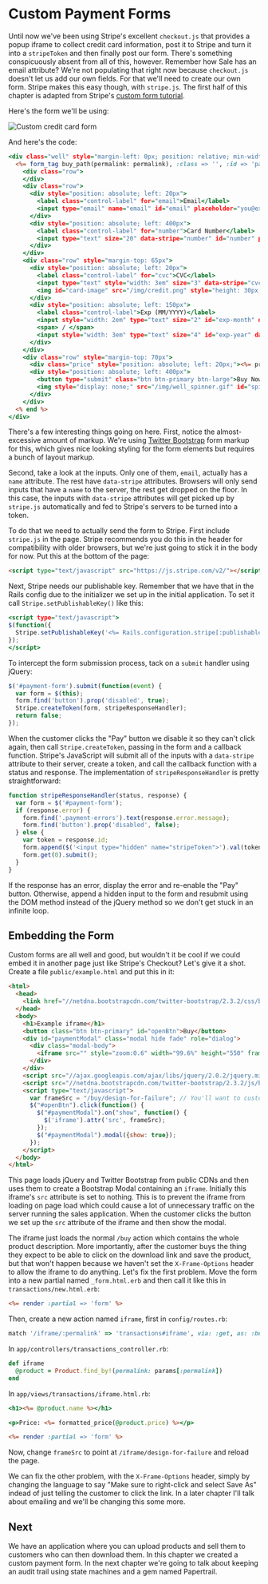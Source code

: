 [custom-form-bootstrap]: http://twitter.github.io/bootstrap
[custom-form-tutorial]: https://stripe.com/docs/tutorials/forms

# Custom Payment Forms

Until now we've been using Stripe's excellent `checkout.js` that provides a popup iframe to collect credit card information, post it to Stripe and turn it into a `stripeToken` and then finally post our form. There's something conspicuously absent from all of this, however. Remember how Sale has an email attribute? We're not populating that right now because `checkout.js` doesn't let us add our own fields. For that we'll need to create our own form. Stripe makes this easy though, with `stripe.js`. The first half of this chapter is adapted from Stripe's [custom form tutorial][custom-form-tutorial].

Here's the form we'll be using:

![Custom credit card form](card_form.png)

And here's the code:

```rhtml
<div class="well" style="margin-left: 0px; position: relative; min-width: 650px; min-height: 180px; max-height: 180px">
  <%= form_tag buy_path(permalink: permalink), :class => '', :id => 'payment-form' do %>
    <div class="row">
    </div>
    <div class="row">
      <div style="position: absolute; left: 20px">
        <label class="control-label" for="email">Email</label>
        <input type="email" name="email" id="email" placeholder="you@example.com" style="width: 25em"/>
      </div>
      <div style="position: absolute; left: 400px">
        <label class="control-label" for="number">Card Number</label>
        <input type="text" size="20" data-stripe="number" id="number" placeholder="**** **** **** ****" pattern="[\d ]*" style="width: 18em"/>
      </div>
    </div>
    <div class="row" style="margin-top: 65px">
      <div style="position: absolute; left: 20px">
        <label class="control-label" for="cvc">CVC</label>
        <input type="text" style="width: 3em" size="3" data-stripe="cvc" id="cvc" placeholder="***" pattern="\d*"/>
        <img id="card-image" src="/img/credit.png" style="height: 30px; padding-left: 10px; margin-top: -10px">
      </div>
      <div style="position: absolute; left: 150px">
        <label class="control-label">Exp (MM/YYYY)</label>
        <input style="width: 2em" type="text" size="2" id="exp-month" data-stripe="exp-month" placeholder="MM" pattern="\d*"/>
        <span> / </span>
        <input style="width: 3em" type="text" size="4" id="exp-year" data-stripe="exp-year" placeholder="YYYY" pattern="\d*"/>
      </div>
    </div>
    <div class="row" style="margin-top: 70px">
      <div class="price" style="position: absolute; left: 20px;"><%= price %></div>
      <div style="position: absolute; left: 400px">
        <button type="submit" class="btn btn-primary btn-large">Buy Now</button>
        <img style="display: none;" src="/img/well_spinner.gif" id="spinner">
      </div>
    </div>
  <% end %>
</div>
```

There's a few interesting things going on here. First, notice the almost-excessive amount of markup. We're using [Twitter Bootstrap][custom-form-bootstrap] form markup for this, which gives nice looking styling for the form elements but requires a bunch of layout markup.

Second, take a look at the inputs. Only one of them, `email`, actually has a `name` attribute. The rest have `data-stripe` attributes. Browsers will only send inputs that have a `name` to the server, the rest get dropped on the floor. In this case, the inputs with `data-stripe` attributes will get picked up by `stripe.js` automatically and fed to Stripe's servers to be turned into a token.

To do that we need to actually send the form to Stripe. First include `stripe.js` in the page. Stripe recommends you do this in the header for compatibility with older browsers, but we're just going to stick it in the body for now. Put this at the bottom of the page:

```html
<script type="text/javascript" src="https://js.stripe.com/v2/"></script>
```

Next, Stripe needs our publishable key. Remember that we have that in the Rails config due to the initializer we set up in the initial application. To set it call `Stripe.setPublishableKey()` like this:

```rhtml
<script type="text/javascript">
$(function({
  Stripe.setPublishableKey('<%= Rails.configuration.stripe[:publishable_key] %>');
});
</script>
```

To intercept the form submission process, tack on a `submit` handler using jQuery:

```javascript
$('#payment-form').submit(function(event) {
  var form = $(this);
  form.find('button').prop('disabled', true);
  Stripe.createToken(form, stripeResponseHandler);
  return false;
});
```

When the customer clicks the "Pay" button we disable it so they can't click again, then call `Stripe.createToken`, passing in the form and a callback function. Stripe's JavaScript will submit all of the inputs with a  `data-stripe` attribute to their server, create a token, and call the callback function with a status and response. The implementation of `stripeResponseHandler` is pretty straightforward:

```javascript
function stripeResponseHandler(status, response) {
  var form = $('#payment-form');
  if (response.error) {
    form.find('.payment-errors').text(response.error.message);
    form.find('button').prop('disabled', false);
  } else {
    var token = response.id;
    form.append($('<input type="hidden" name="stripeToken">').val(token));
    form.get(0).submit();
  }
}
```

If the response has an error, display the error and re-enable the "Pay" button. Otherwise, append a hidden input to the form and resubmit using the DOM method instead of the jQuery method so we don't get stuck in an infinite loop.

## Embedding the Form

Custom forms are all well and good, but wouldn't it be cool if we could embed it in another page just like Stripe's Checkout? Let's give it a shot. Create a file `public/example.html` and put this in it:

```html
<html>
  <head>
    <link href="//netdna.bootstrapcdn.com/twitter-bootstrap/2.3.2/css/bootstrap-combined.min.css" rel="stylesheet">
  </head>
  <body>
    <h1>Example iframe</h1>
    <button class="btn btn-primary" id="openBtn">Buy</button>
    <div id="paymentModal" class="modal hide fade" role="dialog">
      <div class="modal-body">
        <iframe src="" style="zoom:0.6" width="99.6%" height="550" frameborder="0"></iframe>
      </div>
    </div>
    <script src="//ajax.googleapis.com/ajax/libs/jquery/2.0.2/jquery.min.js"></script>
    <script src="//netdna.bootstrapcdn.com/twitter-bootstrap/2.3.2/js/bootstrap.min.js"></script>
    <script type="text/javascript">
      var frameSrc = "/buy/design-for-failure"; // You'll want to customize this.
      $("#openBtn").click(function() {
        $("#paymentModal").on("show", function() {
          $('iframe').attr('src', frameSrc);
        });
        $("#paymentModal").modal({show: true});
      });
    </script>
  </body>
</html>
```

This page loads jQuery and Twitter Bootstrap from public CDNs and then uses them to create a Bootstrap Modal containing an `iframe`. Initially this iframe's `src` attribute is set to nothing. This is to prevent the iframe from loading on page load which could cause a lot of unnecessary traffic on the server running the sales application. When the customer clicks the button we set up the `src` attribute of the iframe and then show the modal.

The iframe just loads the normal `/buy` action which contains the whole product description. More importantly, after the customer buys the thing they expect to be able to click on the download link and save the product, but that won't happen because we haven't set the `X-Frame-Options` header to allow the iframe to do anything. Let's fix the first problem. Move the form into a new partial named `_form.html.erb` and then call it like this in `transactions/new.html.erb`:

```rhtml
<%= render :partial => 'form' %>
```

Then, create a new action named `iframe`, first in `config/routes.rb`:

```ruby
match '/iframe/:permalink' => 'transactions#iframe', via: :get, as: :buy_iframe
```

In `app/controllers/transactions_controller.rb`:

```ruby
def iframe
  @product = Product.find_by!(permalink: params[:permalink])
end
```

In `app/views/transactions/iframe.html.rb`:

```rhtml
<h1><%= @product.name %></h1>

<p>Price: <%= formatted_price(@product.price) %></p>

<%= render :partial => 'form' %>
```

Now, change `frameSrc` to point at `/iframe/design-for-failure` and reload the page.

We can fix the other problem, with the `X-Frame-Options` header, simply by changing the language to say "Make sure to right-click and select Save As" indead of just telling the customer to click the link. In a later chapter I'll talk about emailing and we'll be changing this some more.

## Next

We have an application where you can upload products and sell them to customers who can then download them. In this chapter we created a custom payment form. In the next chapter we're going to talk about keeping an audit trail using state machines and a gem named Papertrail.
